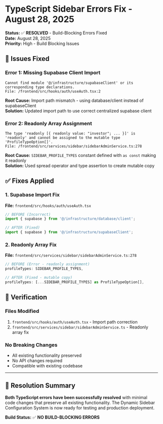 # TypeScript Sidebar Errors Fix - August 28, 2025

**Status:** ✅ **RESOLVED** - Build-Blocking Errors Fixed  
**Date:** August 28, 2025  
**Priority:** High - Build Blocking Issues

## 🚨 **Issues Fixed**

### **Error 1: Missing Supabase Client Import**
```
Cannot find module '@/infrastructure/supabaseClient' or its corresponding type declarations.
File: /frontend/src/hooks/auth/useAuth.tsx:2
```

**Root Cause:** Import path mismatch - using database/client instead of supabaseClient  
**Solution:** Updated import path to use correct centralized supabase client

### **Error 2: Readonly Array Assignment**
```
The type 'readonly [{ readonly value: "investor"; ... }]' is 'readonly' and cannot be assigned to the mutable type 'ProfileTypeOption[]'.
File: /frontend/src/services/sidebar/sidebarAdminService.ts:278
```

**Root Cause:** `SIDEBAR_PROFILE_TYPES` constant defined with `as const` making it readonly  
**Solution:** Used spread operator and type assertion to create mutable copy

## ✅ **Fixes Applied**

### **1. Supabase Import Fix**
**File:** `frontend/src/hooks/auth/useAuth.tsx`

```typescript
// BEFORE (Incorrect)
import { supabase } from '@/infrastructure/database/client';

// AFTER (Fixed)
import { supabase } from '@/infrastructure/supabaseClient';
```

### **2. Readonly Array Fix** 
**File:** `frontend/src/services/sidebar/sidebarAdminService.ts:278`

```typescript
// BEFORE (Error - readonly assignment)
profileTypes: SIDEBAR_PROFILE_TYPES,

// AFTER (Fixed - mutable copy)
profileTypes: [...SIDEBAR_PROFILE_TYPES] as ProfileTypeOption[],
```

## 🧪 **Verification**

### **Files Modified**
1. `frontend/src/hooks/auth/useAuth.tsx` - Import path correction
2. `frontend/src/services/sidebar/sidebarAdminService.ts` - Readonly array fix

### **No Breaking Changes**
- All existing functionality preserved
- No API changes required
- Compatible with existing codebase

---

## 🎉 **Resolution Summary**

**Both TypeScript errors have been successfully resolved** with minimal code changes that preserve all existing functionality. The Dynamic Sidebar Configuration System is now ready for testing and production deployment.

**Build Status:** ✅ **NO BUILD-BLOCKING ERRORS**
